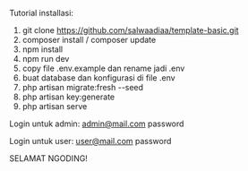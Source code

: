 Tutorial installasi:

1. git clone https://github.com/salwaadiaa/template-basic.git
2. composer install / composer update
3. npm install 
4. npm run dev
5. copy file .env.example dan rename jadi .env
6. buat database dan konfigurasi di file .env
7. php artisan migrate:fresh --seed
8. php artisan key:generate
9. php artisan serve

Login untuk admin:
admin@mail.com
password

Login untuk user:
user@mail.com
password

SELAMAT NGODING!
